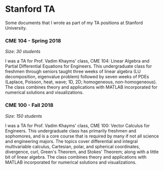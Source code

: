 # Stanford TA
Some documents that I wrote as part of my TA positions at Stanford University.

### CME 104 - Spring 2018

*Size: 30 students*

I was a TA for Prof. Vadim Khayms' class, CME 104: Linear Algebra and Partial
Differential Equations for Engineers. This undergraduate class for freshmen
through seniors taught three weeks of linear algebra (LU decomposition,
eigenvalue problem) followed by seven weeks of PDEs (Laplace, Poisson, heat,
wave; 1D, 2D; homogeneous, non-homogeneous). The class combines theory and
applications with MATLAB incorporated for numerical solutions and
visualizations.

### CME 100 - Fall 2018

*Size: 150 students*

I was a TA for Prof. Vadim Khayms' class, CME 100: Vector Calculus for
Engineers. This undergraduate class has primarily freshmen and sophomores, and
is a core course that is required by many if not all science and engineering
majors. The topics cover differential and integral multivariable calculus,
Cartesian, polar, and spherical coordinates, divergence, curl, Green's Theorem,
and Stokes' Theorem; along with a little bit of linear algebra. The class
combines theory and applications with MATLAB incorporated for numerical
solutions and visualizations.
